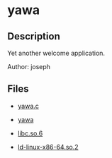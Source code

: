 # yawa

## Description

Yet another welcome application.

Author: joseph


## Files

* [yawa.c](files/yawa.c)

* [yawa](files/yawa)

* [libc.so.6](files/libc.so.6)

* [ld-linux-x86-64.so.2](files/ld-linux-x86-64.so.2)

